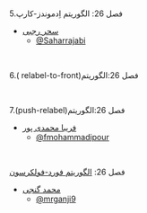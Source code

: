 

<br>

5.فصل 26: الگوریتم اِدموندز-کارپ

+ [سحر رجبی](https://saharrajabi.github.io/)  
  - [@Saharrajabi](http://github.com/Saharrajabi)

<br>

6.( relabel-to-front)فصل 26:الگوریتم



<br>

7.(push-relabel)فصل 26:الگوریتم

+ [فریبا محمدی پور](https://fmohammadipour.github.io/)  
  - [@fmohammadipour](https://github.com/fmohammadipour)


<br>

فصل 26:
[الگوریتم فورد-فولکرسون](https://github.com/AliRazavi-edu/PNU_3983/tree/master/AdvancedAlgorithms/VI%20Graph%20Algorithms/26%20Maximum%20Flow/Ford-Folkerson "Ford–Fulkerson algorithm")

+ [محمد گنجی](https://mrganji9.github.io)  
  - [@mrganji9](https://github.com/mrganji9)
